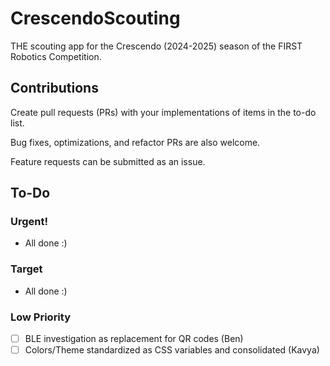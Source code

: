 # CrescendoScouting
THE scouting app for the Crescendo (2024-2025) season of the FIRST Robotics Competition.

## Contributions
Create pull requests (PRs) with your implementations of items in the to-do list.

Bug fixes, optimizations, and refactor PRs are also welcome.

Feature requests can be submitted as an issue.

## To-Do

### Urgent!
- All done :)

### Target
- All done :)

### Low Priority
- [ ] BLE investigation as replacement for QR codes (Ben)
- [ ] Colors/Theme standardized as CSS variables and consolidated (Kavya)

